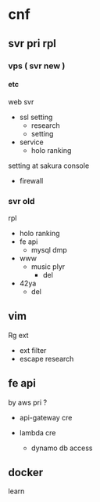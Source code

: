 
# cnf


## svr pri rpl

### vps ( svr new )

#### etc

web svr
- ssl setting
  - research
  - setting
- service
  - holo ranking


setting at sakura console
- firewall


### svr old

rpl
- holo ranking
- fe api
  - mysql dmp
- www
  - music plyr
    - del
- 42ya
  - del


## vim

Rg ext
- ext filter
- escape research


## fe api

by aws pri ?
- api-gateway cre

- lambda cre
  - dynamo db access


## docker

learn



